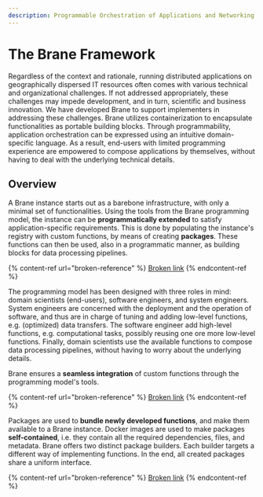 ```yaml
---
description: Programmable Orchestration of Applications and Networking
---
```


# The Brane Framework

Regardless of the context and rationale, running distributed applications on geographically dispersed IT resources often comes with various technical and organizational challenges. If not addressed appropriately, these challenges may impede development, and in turn, scientific and business innovation. We have developed Brane to support implementers in addressing these challenges. Brane utilizes containerization to encapsulate functionalities as portable building blocks. Through programmability, application orchestration can be expressed using an intuitive domain-specific language. As a result, end-users with limited programming experience are empowered to compose applications by themselves, without having to deal with the underlying technical details.

## Overview

A Brane instance starts out as a barebone infrastructure, with only a minimal set of functionalities. Using the tools from the Brane programming model, the instance can be **programmatically extended** to satisfy application-specific requirements. This is done by populating the instance's registry with custom functions, by means of creating **packages**. These functions can then be used, also in a programmatic manner, as building blocks for data processing pipelines.

{% content-ref url="broken-reference" %}
[Broken link](broken-reference)
{% endcontent-ref %}

The programming model has been designed with three roles in mind: domain scientists (end-users), software engineers, and system engineers. System engineers are concerned with the deployment and the operation of software, and thus are in charge of tuning and adding low-level functions, e.g. (optimized) data transfers. The software engineer add high-level functions, e.g. computational tasks, possibly reusing one ore more low-level functions. Finally, domain scientists use the available functions to compose data processing pipelines, without having to worry about the underlying details.

Brane ensures a **seamless integration** of custom functions through the programming model's tools.

{% content-ref url="broken-reference" %}
[Broken link](broken-reference)
{% endcontent-ref %}

Packages are used to **bundle newly developed functions**, and make them available to a Brane instance. Docker images are used to make packages **self-contained**, i.e. they contain all the required dependencies, files, and metadata. Brane offers two distinct package builders. Each builder targets a different way of implementing functions. In the end, all created packages share a uniform interface.

{% content-ref url="broken-reference" %}
[Broken link](broken-reference)
{% endcontent-ref %}
